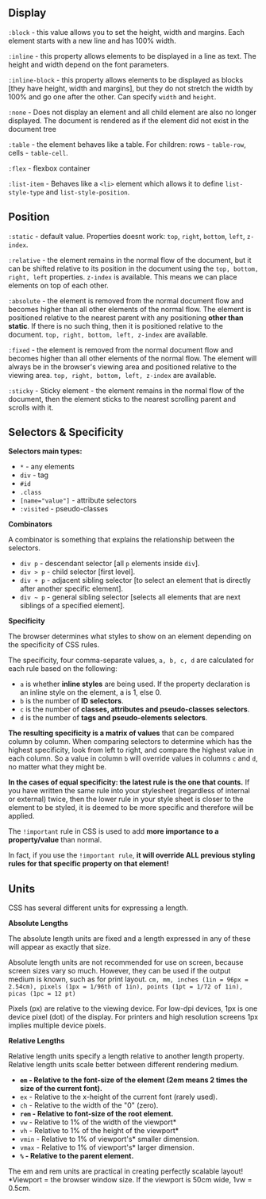 ## Display

`:block` - this value allows you to set the height, width and margins. Each element starts with a new line and has 100% width.

`:inline` - this property allows elements to be displayed in a line as text. The height and width depend on the font parameters. 

`:inline-block` - this property allows elements to be displayed as blocks [they have height, width and margins], but they do not stretch the width by 100% and go one after the other. Can specify `width` and `height`. 

`:none` - Does not display an element and all child element are also no longer displayed. The document is rendered as if the element did not exist in the document tree  

`:table` - the element behaves like a table. For children: rows - `table-row`, cells - `table-cell`. 

`:flex` - flexbox container

`:list-item` - Behaves like a `<li>` element which allows it to define `list-style-type` and `list-style-position`. 

## Position

`:static` - default value. Properties doesnt work: `top`, `right`, `bottom`, `left`, `z-index`. 

`:relative` - the element remains in the normal flow of the document, but it can be shifted relative to its position in the document using the `top, bottom, right, left` properties. `z-index` is available. This means we can place elements on top of each other. 

`:absolute` - the element is removed from the normal document flow and becomes higher than all other elements of the normal flow. The element is positioned relative to the nearest parent with any positioning **other than static**. If there is no such thing, then it is positioned relative to the document. `top, right, bottom, left, z-index` are available. 

`:fixed` -  the element is removed from the normal document flow and becomes higher than all other elements of the normal flow. The element will always be in the browser's viewing area and positioned relative to the viewing area. `top, right, bottom, left, z-index` are available. 

`:sticky` - Sticky element -  the element remains in the normal flow of the document, then the element sticks to the nearest scrolling parent and scrolls with it.

## Selectors & Specificity

**Selectors main types:**

- `*` - any elements
- `div` - tag
- `#id`
- `.class`
- `[name="value"]` - attribute selectors 
- `:visited` - pseudo-classes

**Combinators**

A combinator is something that explains the relationship between the selectors.

- `div p` - descendant selector [all `p` elements inside `div`]. 
- `div > p` - child selector [first level]. 
- `div + p` - adjacent sibling selector [to select an element that is directly after another specific element]. 
- `div ~ p` - general sibling selector [selects all elements that are next siblings of a specified element]. 

**Specificity**

The browser determines what styles to show on an element depending on the specificity of CSS rules.

The specificity, four comma-separate values, `a, b, c, d` are calculated for each rule based on the following:

- `a` is whether **inline styles** are being used. If the property declaration is an inline style on the element, a is 1, else 0.
- `b` is the number of **ID selectors**.
- `c` is the number of **classes, attributes and pseudo-classes selectors**.
- `d` is the number of **tags and pseudo-elements selectors**.

**The resulting specificity is a matrix of values** that can be compared column by column. When comparing selectors to determine which has the highest specificity, look from left to right, and compare the highest value in each column. So a value in column `b` will override values in columns `c` and `d`, no matter what they might be.

**In the cases of equal specificity: the latest rule is the one that counts.** If you have written the same rule into your stylesheet (regardless of internal or external) twice, then the lower rule in your style sheet is closer to the element to be styled, it is deemed to be more specific and therefore will be applied.

The `!important` rule in CSS is used to add **more importance to a property/value** than normal.

In fact, if you use the `!important rule`, **it will override ALL previous styling rules for that specific property on that element!**

## Units

CSS has several different units for expressing a length.

**Absolute Lengths**

The absolute length units are fixed and a length expressed in any of these will appear as exactly that size.

Absolute length units are not recommended for use on screen, because screen sizes vary so much. However, they can be used if the output medium is known, such as for print layout. `cm, mm, inches (1in = 96px = 2.54cm), pixels (1px = 1/96th of 1in), points (1pt = 1/72 of 1in), picas (1pc = 12 pt)`

Pixels (px) are relative to the viewing device. For low-dpi devices, 1px is one device pixel (dot) of the display. For printers and high resolution screens 1px implies multiple device pixels.

**Relative Lengths**

Relative length units specify a length relative to another length property. Relative length units scale better between different rendering medium.

- **`em` - Relative to the font-size of the element (2em means 2 times the size of the current font).**
- `ex` - Relative to the x-height of the current font (rarely used). 
- `ch` - Relative to the width of the "0" (zero). 
- **`rem` - Relative to font-size of the root element.**
- `vw` - Relative to 1% of the width of the viewport*
- `vh` - Relative to 1% of the height of the viewport*
- `vmin` - Relative to 1% of viewport's* smaller dimension. 
- `vmax` - Relative to 1% of viewport's* larger dimension. 
- **`%` - Relative to the parent element.**

The em and rem units are practical in creating perfectly scalable layout!
*Viewport = the browser window size. If the viewport is 50cm wide, 1vw = 0.5cm.





